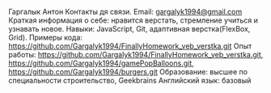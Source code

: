 Гаргалык Антон
Контакты дя связи. Email: gargalyk1994@gmail.com
Краткая информация о себе: нравится верстать, стремление учиться и узнавать новое.
Навыки: JavaScript, Git, адаптивная верстка(FlexBox, Grid).
Примеры кода: https://github.com/Gargalyk1994/FinallyHomework_veb_verstka.git
Опыт работы: https://github.com/Gargalyk1994/FinallyHomework_veb_verstka.git, https://github.com/Gargalyk1994/gamePopBalloons.git, https://github.com/Gargalyk1994/burgers.git
Образование: высшее по специальности строительство, Geekbrains
Английский язык: базовый